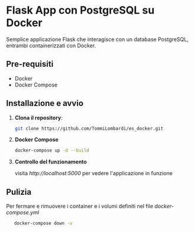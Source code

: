 # Flask App con PostgreSQL su Docker

Semplice applicazione Flask che interagisce con un database PostgreSQL, entrambi containerizzati con Docker.

## Pre-requisiti

- Docker
- Docker Compose

## Installazione e avvio

1. **Clona il repository**:
   ```bash
   git clone https://github.com/TommiLombardi/es_docker.git
   ```
1. **Docker Compose**

   ```bash
   docker-compose up -d --build
   ```
1. **Controllo del funzionamento**
   
   visita *http://localhost:5000* per vedere l'applicazione in funzione

## Pulizia

Per fermare e rimuovere i container e i volumi definiti nel file *docker-compose.yml*
```bash
   docker-compose down -v
```
